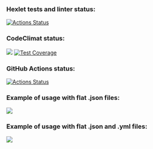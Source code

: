 ### Hexlet tests and linter status:
[![Actions Status](https://github.com/fedotovarita/frontend-project-lvl2/workflows/hexlet-check/badge.svg)](https://github.com/fedotovarita/frontend-project-lvl2/actions)

### CodeClimat status:
<a href="https://codeclimate.com/github/codeclimate/codeclimate/maintainability"><img src="https://api.codeclimate.com/v1/badges/a99a88d28ad37a79dbf6/maintainability" /></a>
[![Test Coverage](https://api.codeclimate.com/v1/badges/a99a88d28ad37a79dbf6/test_coverage)](https://codeclimate.com/github/fedotovarita/frontend-project-lvl2/test_coverage)

### GitHub Actions status:
[![Actions Status](https://github.com/fedotovarita/frontend-project-lvl2/workflows/GitHub%20Actions/badge.svg)](https://github.com/fedotovarita/frontend-project-lvl2/actions)

### Example of usage with flat .json files:
<a href="https://asciinema.org/a/AUzPcMMAYMFUE2VBbvLQ89a7h" target="_blank"><img src="https://asciinema.org/a/AUzPcMMAYMFUE2VBbvLQ89a7h.svg" /></a>
### Example of usage with flat .json and .yml files:
<a href="https://asciinema.org/a/Vdr0ksMuBtxCkLxC13taqdnl0" target="_blank"><img src="https://asciinema.org/a/Vdr0ksMuBtxCkLxC13taqdnl0.svg" /></a>

